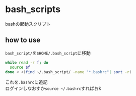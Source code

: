 # bash_scripts
bashの起動スクリプト  

## how to use
`bash_script/`を`$HOME/.bash_script`に移動  

```bash
while read -r f; do
  source $f
done < <(find ~/.bash_script/ -name "*.bashrc"| sort -r)
```
これを`.bashrc`に追記  
ログインしなおすか`source ~/.bashrc`すればおk

